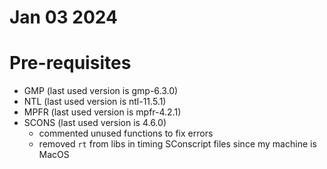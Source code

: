 # Jan 03 2024

# Pre-requisites 
- GMP (last used version is gmp-6.3.0)
- NTL (last used version is ntl-11.5.1)
- MPFR (last used version is mpfr-4.2.1)
- SCONS (last used version is 4.6.0)
    - commented unused functions to fix errors
    - removed `rt` from libs in timing SConscript files since my machine is MacOS
